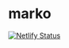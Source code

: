 # marko
[![Netlify Status](https://api.netlify.com/api/v1/badges/0be91135-00f5-4389-b09f-f714fcbf1697/deploy-status)](https://app.netlify.com/sites/marko-app/deploys)
